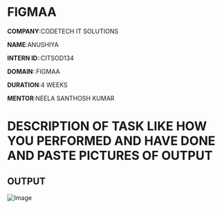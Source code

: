 # FIGMAA

**COMPANY**:CODETECH IT SOLUTIONS

**NAME**:ANUSHIYA

**INTERN ID**::CITSOD134

**DOMAIN**::FIGMAA

**DURATION**:4 WEEKS

**MENTOR**:NEELA SANTHOSH KUMAR

# DESCRIPTION OF TASK LIKE HOW YOU PERFORMED AND HAVE DONE AND PASTE PICTURES OF OUTPUT

## OUTPUT

![Image](https://github.com/user-attachments/assets/e1fe2eed-66ce-45a6-8206-d34478d1e1e6)
